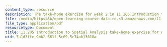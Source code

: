 ```yaml
---
content_type: resource
description: The take-home exercise for week 2 in 11.205 Introduction to Spatial Analysis.
file: /media/https%3A/open-learning-course-data-rc.s3.amazonaws.com/11-205-introduction-to-spatial-analysis-fall-2019/7a1d3ffe9bb2661f5c095c74ab13018a_11.205f19_week_2_takehome.pdf
file_type: application/pdf
resourcetype: Document
title: 11.205 Introduction to Spatial Analysis take-home exercise for week 2
uid: 7a1d3ffe-9bb2-661f-5c09-5c74ab13018a
---
```

